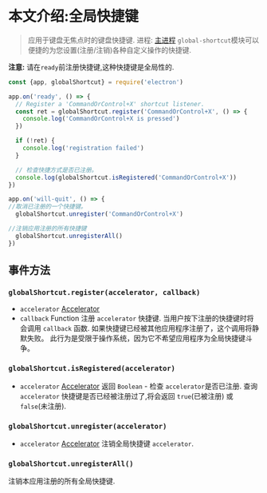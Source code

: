 # 本文介绍:全局快捷键
> 应用于键盘无焦点时的键盘快捷键.
进程: [主进程](../glossary.md#main-process) 
`global-shortcut`模块可以便捷的为您设置(注册/注销)各种自定义操作的快捷键. 

 **注意:** 请在`ready`前注册快捷键,这种快捷键是全局性的. 

```javascript
const {app, globalShortcut} = require('electron')

app.on('ready', () => {
  // Register a 'CommandOrControl+X' shortcut listener.
  const ret = globalShortcut.register('CommandOrControl+X', () => {
    console.log('CommandOrControl+X is pressed')
  })

  if (!ret) {
    console.log('registration failed')
  }

  // 检查快捷方式是否已注册。
  console.log(globalShortcut.isRegistered('CommandOrControl+X'))
})

app.on('will-quit', () => {
//取消已注册的一个快捷键。
  globalShortcut.unregister('CommandOrControl+X')

//注销应用注册的所有快捷键
  globalShortcut.unregisterAll()
})
```

## 事件方法

### `globalShortcut.register(accelerator, callback)`
* `accelerator` [Accelerator](accelerator.md)
* `callback` Function
注册 `accelerator` 快捷键. 当用户按下注册的快捷键时将会调用 `callback` 函数.
如果快捷键已经被其他应用程序注册了，这个调用将静默失败。
此行为是受限于操作系统，因为它不希望应用程序为全局快捷键斗争。

### `globalShortcut.isRegistered(accelerator)`
* `accelerator` [Accelerator](accelerator.md)
返回 `Boolean` -  检查 `accelerator`是否已注册.
查询 `accelerator` 快捷键是否已经被注册过了,将会返回 `true`(已被注册) 或 `false`(未注册).

### `globalShortcut.unregister(accelerator)`
* `accelerator` [Accelerator](accelerator.md)
注销全局快捷键 `accelerator`.

### `globalShortcut.unregisterAll()`
注销本应用注册的所有全局快捷键.
